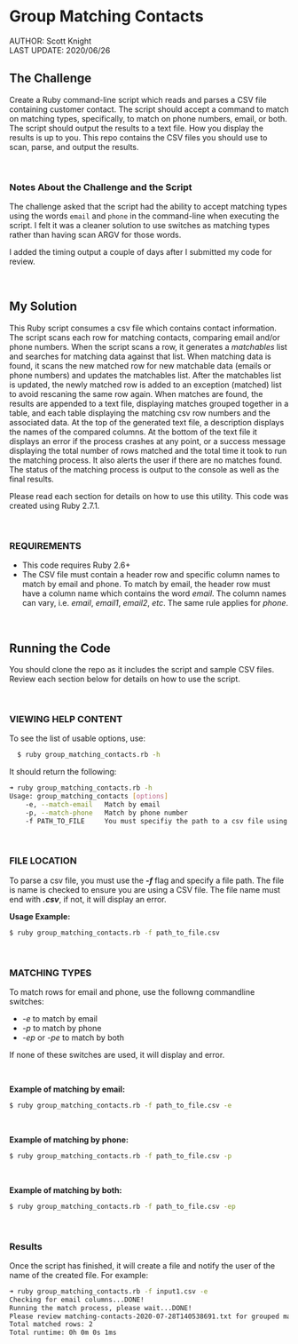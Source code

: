 # Group Matching Contacts

<div>AUTHOR: Scott Knight</div>
<div>LAST UPDATE: 2020/06/26</div>

## The Challenge

Create a Ruby command-line script which reads and parses a CSV file containing customer contact. The script should accept a command to match on matching types, specifically, to match on phone numbers, email, or both. The script should output the results to a text file. How you display the results is up to you. This repo contains the CSV files you should use to scan, parse, and output the results.

<br>

### Notes About the Challenge and the Script

The challenge asked that the script had the ability to accept matching types using the words `email` and `phone` in the command-line when executing the script. I felt it was a cleaner solution to use switches as matching types rather than having scan ARGV for those words.

I added the timing output a couple of days after I submitted my code for review.

<br>

## My Solution

This Ruby script consumes a csv file which contains contact information. The script scans each row for matching contacts, comparing email and/or phone numbers. When the script scans a row, it generates a *matchables* list and searches for matching data against that list. When matching data is found, it scans the new matched row for new matchable data (emails or phone numbers) and updates the matchables list. After the matchables list is updated, the newly matched row is added to an exception (matched) list to avoid rescaning the same row again. When matches are found, the results are appended to a text file, displaying matches grouped together in a table, and each table displaying the matching csv row numbers and the associated data. At the top of the generated text file, a description displays the names of the compared columns. At the bottom of the text file it displays an error if the process crashes at any point, or a success message displaying the total number of rows matched and the total time it took to run the matching process. It also alerts the user if there are no matches found. The status of the matching process is output to the console as well as the final results.

Please read each section for details on how to use this utility. This code was created using Ruby 2.7.1.

<br>

### REQUIREMENTS

* This code requires Ruby 2.6+
* The CSV file must contain a header row and specific column names to match by email and phone. To match by email, the header row must have a column name which contains the word *email*. The column names can vary, i.e. *email*, *email1*, *email2*, *etc*. The same rule applies for *phone*.

<br>

## Running the Code

You should clone the repo as it includes the script and sample CSV files. Review each section below for details on how to use the script.

<br>

### VIEWING HELP CONTENT

To see the list of usable options, use:

```zsh
  $ ruby group_matching_contacts.rb -h
```

It should return the following:

```sh
➜ ruby group_matching_contacts.rb -h
Usage: group_matching_contacts [options]
    -e, --match-email   Match by email
    -p, --match-phone   Match by phone number
    -f PATH_TO_FILE     You must specifiy the path to a csv file using: '-f path_to_file.csv'
```

<br>

### FILE LOCATION

To parse a csv file, you must use the ***-f*** flag and specify a file path. The file is name is checked to ensure you are using a CSV file. The file name must end with ***.csv***, if not, it will display an error.

**Usage Example:**

```zsh
$ ruby group_matching_contacts.rb -f path_to_file.csv
```

<br>

### MATCHING TYPES

To match rows for email and phone, use the followng commandline switches:

* *-e* to match by email
* *-p* to match by phone
* *-ep* or *-pe* to match by both

If none of these switches are used, it will display and error.

<br>

**Example of matching by email:**

```zsh
$ ruby group_matching_contacts.rb -f path_to_file.csv -e
```

<br>

**Example of matching by phone:**

```zsh
$ ruby group_matching_contacts.rb -f path_to_file.csv -p
```

<br>

**Example of matching by both:**

```zsh
$ ruby group_matching_contacts.rb -f path_to_file.csv -ep
```

<br>

### Results

Once the script has finished, it will create a file and notify the user of the name of the created file. For example:

```sh
➜ ruby group_matching_contacts.rb -f input1.csv -e
Checking for email columns...DONE!
Running the match process, please wait...DONE!
Please review matching-contacts-2020-07-28T140538691.txt for grouped matches.
Total matched rows: 2
Total runtime: 0h 0m 0s 1ms
```
